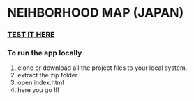 # NEIHBORHOOD MAP (JAPAN)

### [TEST IT HERE](https://engrravijain.github.io/Front-End-Web-Development-Nanodegree/project6%20neighborhood%20map/)

### To run the app locally 

1. clone or download all the project files to your local system.
2. extract the zip folder
3. open index.html
4. here you go !!!
